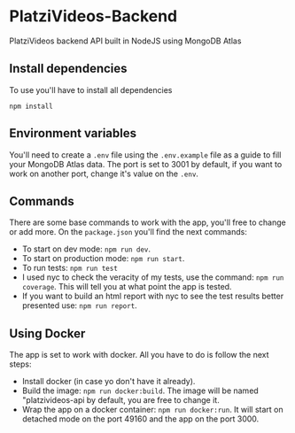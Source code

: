 # PlatziVideos-Backend

PlatziVideos backend API built in NodeJS using MongoDB Atlas

## Install dependencies

To use you'll have to install all dependencies

```node
npm install
```

## Environment variables

You'll need to create a `.env` file using the `.env.example` file as a guide to fill your MongoDB Atlas data. The port is set to 3001 by default, if you want to work on another port, change it's value on the `.env`.

## Commands

There are some base commands to work with the app, you'll free to change or add more. On the `package.json` you'll find the next commands:

- To start on dev mode: `npm run dev`.
- To start on production mode: `npm run start`.
- To run tests: `npm run test`
- I used nyc to check the veracity of my tests, use the command: `npm run coverage`. This will tell you at what point the app is tested.
- If you want to build an html report with nyc to see the test results better presented use: `npm run report`.

## Using Docker

The app is set to work with docker. All you have to do is follow the next steps:

- Install docker (in case yo don't have it already).
- Build the image: `npm run docker:build`. The image will be named "platzivideos-api by default, you are free to change it.
- Wrap the app on a docker container: `npm run docker:run`. It will start on detached mode on the port 49160 and the app on the port 3000.
